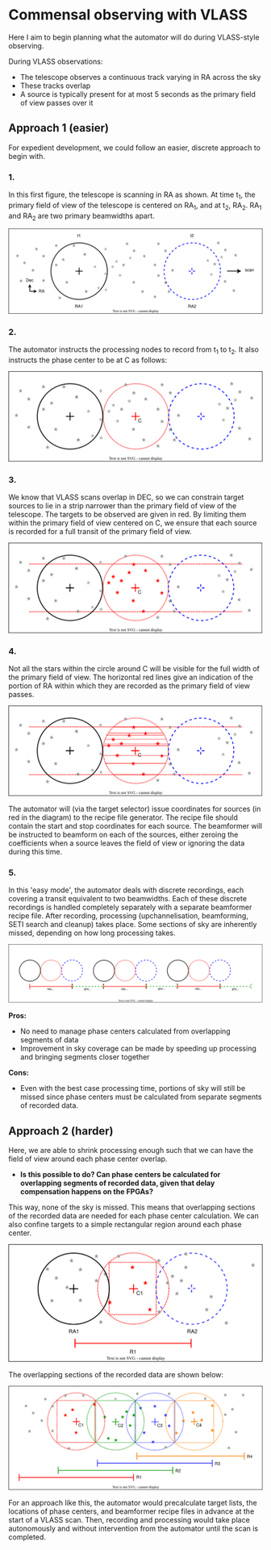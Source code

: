 # Commensal observing with VLASS

Here I aim to begin planning what the automator will do during VLASS-style 
observing.

During VLASS observations:
- The telescope observes a continuous track varying in RA across the sky 
- These tracks overlap
- A source is typically present for at most 5 seconds as the primary field of 
view passes over it

## Approach 1 (easier)

For expedient development, we could follow an easier, discrete 
approach to begin with.  

### 1.

In this first figure, the telescope is scanning in RA as shown. At time 
t<sub>1</sub>, the primary field of view of the telescope is centered on 
RA<sub>1</sub>, and at t<sub>2</sub>, RA<sub>2</sub>. RA<sub>1</sub> and 
RA<sub>2</sub> are two primary beamwidths apart. 

![Fig. 1](diagrams/vlass_1b.svg)

### 2.

The automator instructs the processing nodes to record from t<sub>1</sub> to 
t<sub>2</sub>. It also instructs the phase center to be at C as
follows:

![Fig. 2](diagrams/vlass_2b.svg)

### 3. 

We know that VLASS scans overlap in DEC, so we can constrain target sources to 
lie in a strip narrower than the primary field of view of the telescope. The 
targets to be observed are given in red. By limiting them within the 
primary field of view centered on C, we ensure that each source is 
recorded for a full transit of the primary field of view. 

![Fig. 3](diagrams/vlass_3b.svg)

### 4. 

Not all the stars within the circle around C will be visible for 
the full width of the primary field of view. The horizontal red lines give an 
indication of the portion of RA within which they are recorded as the primary 
field of view passes.

![Fig. 4](diagrams/vlass_4b.svg)

The automator will (via the target selector) issue coordinates for sources (in 
red in the diagram) to the recipe file generator. The recipe file should 
contain the start and stop coordinates for each source. The beamformer will be 
instructed to beamform on each of the sources, either zeroing the coefficients 
when a source leaves the field of view or ignoring the data during this time. 

### 5.

In this 'easy mode', the automator deals with discrete recordings, each covering a 
transit equivalent to two beamwidths. Each of these discrete recordings is 
handled completely separately with a separate beamformer recipe file. After 
recording, processing (upchannelisation, beamforming, SETI search and cleanup)
takes place. Some sections of sky are inherently missed, depending on how long 
processing takes. 

![Fig. 4](diagrams/vlass_5b.svg)

**Pros:**

- No need to manage phase centers calculated from overlapping segments of data
- Improvement in sky coverage can be made by speeding up processing and 
bringing segments closer together

**Cons:**

- Even with the best case processing time, portions of sky will still be missed
since phase centers must be calculated from separate segments of recorded data. 

## Approach 2 (harder)

Here, we are able to shrink processing enough such that we can have the field
of view around each phase center overlap. 

- **Is this possible to do? Can phase centers be calculated for overlapping
segments of recorded data, given that delay compensation happens on the FPGAs?**

This way, none of the sky is missed. 
This means that overlapping sections of the recorded data are needed for each 
phase center calculation. We can also confine targets to a simple rectangular 
region around each phase center.

![Fig. 4](diagrams/vlass_6b.svg)

The overlapping sections of the recorded data are shown below:

![Fig. 4](diagrams/vlass_7b.svg)

For an approach like this, the automator would precalculate target lists, the 
locations of phase centers, and beamformer recipe files in advance at the start 
of a VLASS scan. Then, recording and processing would take place autonomously 
and without intervention from the automator until the scan is completed. 

